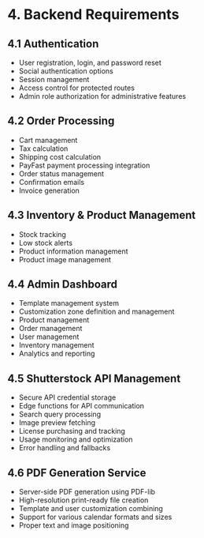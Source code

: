 
# 4. Backend Requirements

## 4.1 Authentication

- User registration, login, and password reset
- Social authentication options
- Session management
- Access control for protected routes
- Admin role authorization for administrative features

## 4.2 Order Processing

- Cart management
- Tax calculation
- Shipping cost calculation
- PayFast payment processing integration
- Order status management
- Confirmation emails
- Invoice generation

## 4.3 Inventory & Product Management

- Stock tracking
- Low stock alerts
- Product information management
- Product image management

## 4.4 Admin Dashboard

- Template management system
- Customization zone definition and management
- Product management
- Order management
- User management
- Inventory management
- Analytics and reporting

## 4.5 Shutterstock API Management

- Secure API credential storage
- Edge functions for API communication
- Search query processing
- Image preview fetching
- License purchasing and tracking
- Usage monitoring and optimization
- Error handling and fallbacks

## 4.6 PDF Generation Service

- Server-side PDF generation using PDF-lib
- High-resolution print-ready file creation
- Template and user customization combining
- Support for various calendar formats and sizes
- Proper text and image positioning

